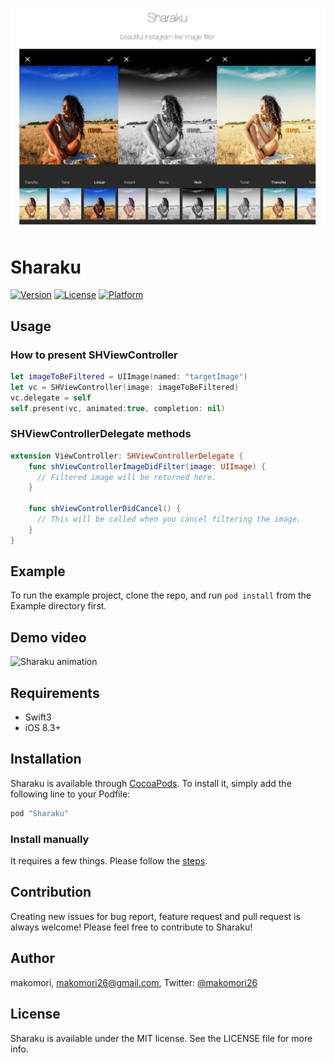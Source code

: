 ![sharaku_header](Docs/sharaku_header.png)

# Sharaku

[![Version](https://img.shields.io/cocoapods/v/Sharaku.svg?style=flat)](http://cocoapods.org/pods/Sharaku)
[![License](https://img.shields.io/cocoapods/l/Sharaku.svg?style=flat)](http://cocoapods.org/pods/Sharaku)
[![Platform](https://img.shields.io/cocoapods/p/Sharaku.svg?style=flat)](http://cocoapods.org/pods/Sharaku)

## Usage
### How to present SHViewController
``` Swift
let imageToBeFiltered = UIImage(named: "targetImage")
let vc = SHViewController(image: imageToBeFiltered)
vc.delegate = self
self.present(vc, animated:true, completion: nil)
```

### SHViewControllerDelegate methods
``` Swift
extension ViewController: SHViewControllerDelegate {
    func shViewControllerImageDidFilter(image: UIImage) {
      // Filtered image will be returned here.
    }

    func shViewControllerDidCancel() {
      // This will be called when you cancel filtering the image.
    }
}
```

## Example

To run the example project, clone the repo, and run `pod install` from the Example directory first.

## Demo video
![Sharaku animation](Docs/sharaku_animation.gif)

## Requirements
- Swift3
- iOS 8.3+

## Installation

Sharaku is available through [CocoaPods](http://cocoapods.org). To install
it, simply add the following line to your Podfile:

```ruby
pod "Sharaku"
```
### Install manually
It requires a few things. Please follow the [steps](https://github.com/makomori/Sharaku/wiki/manual_install).

## Contribution
Creating new issues for bug report, feature request and pull request is always welcome! Please feel free to contribute to Sharaku!

## Author

makomori, makomori26@gmail.com, Twitter: [@makomori26](https://twitter.com/makomori26)

## License

Sharaku is available under the MIT license. See the LICENSE file for more info.
